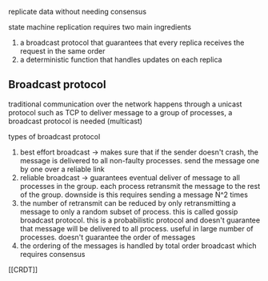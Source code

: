 replicate data without needing consensus

state machine replication requires two main ingredients
1. a broadcast protocol that guarantees that every replica receives the request in the same order
2. a deterministic function that handles updates on each replica

## Broadcast protocol
traditional communication over the network happens through a unicast protocol such as TCP
to deliver message to a group of processes, a broadcast protocol is needed (multicast)

types of broadcast protocol
1. best effort broadcast -> makes sure that if the sender doesn't crash, the message is delivered to all non-faulty processes. send the message one by one over a reliable link
2. reliable broadcast -> guarantees eventual deliver of message to all processes in the group. each process retransmit the message to the rest of the group. downside is this requires sending a message N^2 times 
3. the number of retransmit can be reduced by only retransmitting a message to only a random subset of process. this is called gossip broadcast protocol. this is a probabilistic protocol and doesn't guarantee that message will be delivered to all process. useful in large number of processes. doesn't guarantee the order of messages
4. the ordering of the messages is handled by total order broadcast which requires consensus

[[CRDT]]



